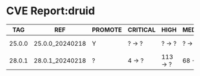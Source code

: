# CVE Report:druid
|  TAG   |       REF       | PROMOTE | CRITICAL |   HIGH   | MEDIUM  |   LOW   | UNKNOWN |
|--------|-----------------|---------|----------|----------|---------|---------|---------|
| 25.0.0 | 25.0.0_20240218 | Y       | ? -> ?   | ? -> ?   | ? -> ?  | ? -> ?  | ? -> ?  |
| 28.0.1 | 28.0.1_20240218 | ?       | 4 -> ?   | 113 -> ? | 68 -> ? | 29 -> ? | 0 -> ?  |
